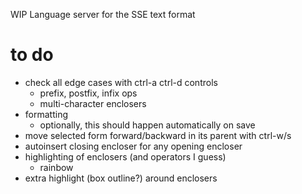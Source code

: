WIP Language server for the SSE text format

# to do
* check all edge cases with ctrl-a ctrl-d controls
  * prefix, postfix, infix ops
  * multi-character enclosers
* formatting
  * optionally, this should happen automatically on save
* move selected form forward/backward in its parent with ctrl-w/s
* autoinsert closing encloser for any opening encloser
* highlighting of enclosers (and operators I guess)
  * rainbow
* extra highlight (box outline?) around enclosers
